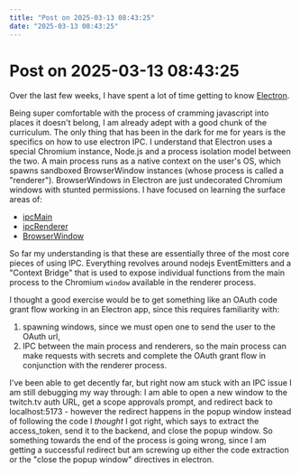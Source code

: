 ```yaml
---
title: "Post on 2025-03-13 08:43:25"
date: "2025-03-13 08:43:25"
---
```


# Post on 2025-03-13 08:43:25

Over the last few weeks, I have spent a lot of time getting to know [Electron](https://www.electronjs.org/docs/latest/).

Being super comfortable with the process of cramming javascript into places it doesn't belong, I am already adept with a good chunk of the curriculum. The only thing that has been in the dark for me for years is the specifics on how to use electron IPC. I understand that Electron uses a special Chromium instance, Node.js and a process isolation model between the two. A main process runs as a native context on the user's OS, which spawns sandboxed BrowserWindow instances (whose process is called a "renderer"). BrowserWindows in Electron are just undecorated Chromium windows with stunted permissions. I have focused on learning the surface areas of:

- [ipcMain](https://www.electronjs.org/docs/latest/api/ipc-main)
- [ipcRenderer](https://www.electronjs.org/docs/latest/api/ipc-renderer)
- [BrowserWindow](https://www.electronjs.org/docs/latest/api/browser-window)

So far my understanding is that these are essentially three of the most core pieces of using IPC. Everything revolves around nodejs EventEmitters and a "Context Bridge" that is used to expose individual functions from the main process to the Chromium `window` available in the renderer process.

I thought a good exercise would be to get something like an OAuth code grant flow working in an Electron app, since this requires familiarity with:

1. spawning windows, since we must open one to send the user to the OAuth url,
2. IPC between the main process and renderers, so the main process can make requests with secrets and complete the OAuth grant flow in conjunction with the renderer process.

I've been able to get decently far, but right now am stuck with an IPC issue I am still debugging my way through: I am able to open a new window to the twitch.tv auth URL, get a scope approvals prompt, and redirect back to localhost:5173 - however the redirect happens in the popup window instead of following the code I _thought_ I got right, which says to extract the access_token, send it to the backend, and close the popup window. So something towards the end of the process is going wrong, since I am getting a successful redirect but am screwing up either the code extraction or the "close the popup window" directives in electron.
